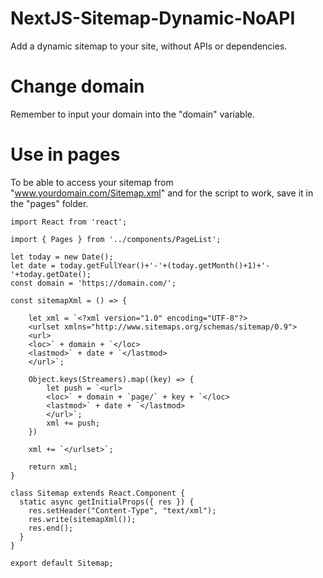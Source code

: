 # NextJS-Sitemap-Dynamic-NoAPI
Add a dynamic sitemap to your site, without APIs or dependencies.

# Change domain
Remember to input your domain into the "domain" variable.

# Use in pages
To be able to access your sitemap from "www.yourdomain.com/Sitemap.xml" and for the script to work, save it in the "pages" folder.


````
import React from 'react';

import { Pages } from '../components/PageList';

let today = new Date();
let date = today.getFullYear()+'-'+(today.getMonth()+1)+'-'+today.getDate();
const domain = 'https://domain.com/';

const sitemapXml = () => {
    
    let xml = `<?xml version="1.0" encoding="UTF-8"?>
    <urlset xmlns="http://www.sitemaps.org/schemas/sitemap/0.9">
    <url>
    <loc>` + domain + `</loc>
    <lastmod>` + date + `</lastmod>
    </url>`;

    Object.keys(Streamers).map((key) => {
        let push = `<url>
        <loc>` + domain + `page/` + key + `</loc>
        <lastmod>` + date + `</lastmod>
        </url>`;
        xml += push;
    })

    xml += `</urlset>`;

    return xml;
}

class Sitemap extends React.Component {
  static async getInitialProps({ res }) {
    res.setHeader("Content-Type", "text/xml");
    res.write(sitemapXml());
    res.end();
  }
}

export default Sitemap;
````

